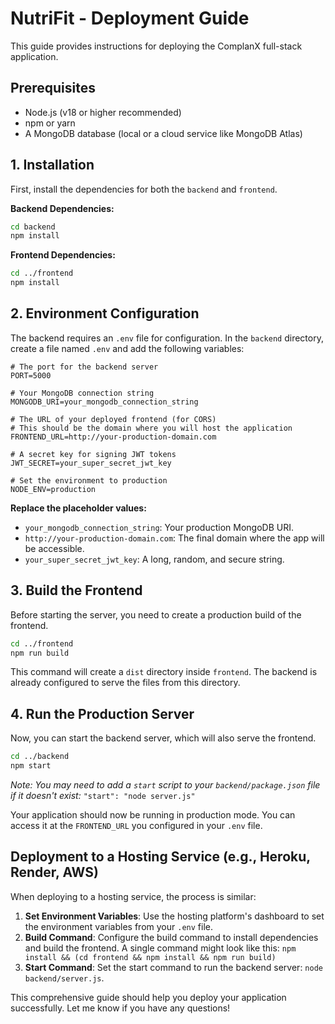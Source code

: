 # NutriFit - Deployment Guide

This guide provides instructions for deploying the ComplanX full-stack application.

## Prerequisites

- Node.js (v18 or higher recommended)
- npm or yarn
- A MongoDB database (local or a cloud service like MongoDB Atlas)

## 1. Installation

First, install the dependencies for both the `backend` and `frontend`.

**Backend Dependencies:**
```bash
cd backend
npm install
```

**Frontend Dependencies:**
```bash
cd ../frontend
npm install
```

## 2. Environment Configuration

The backend requires an `.env` file for configuration. In the `backend` directory, create a file named `.env` and add the following variables:

```env
# The port for the backend server
PORT=5000

# Your MongoDB connection string
MONGODB_URI=your_mongodb_connection_string

# The URL of your deployed frontend (for CORS)
# This should be the domain where you will host the application
FRONTEND_URL=http://your-production-domain.com

# A secret key for signing JWT tokens
JWT_SECRET=your_super_secret_jwt_key

# Set the environment to production
NODE_ENV=production
```

**Replace the placeholder values:**
- `your_mongodb_connection_string`: Your production MongoDB URI.
- `http://your-production-domain.com`: The final domain where the app will be accessible.
- `your_super_secret_jwt_key`: A long, random, and secure string.

## 3. Build the Frontend

Before starting the server, you need to create a production build of the frontend.

```bash
cd ../frontend
npm run build
```

This command will create a `dist` directory inside `frontend`. The backend is already configured to serve the files from this directory.

## 4. Run the Production Server

Now, you can start the backend server, which will also serve the frontend.

```bash
cd ../backend
npm start
```
*Note: You may need to add a `start` script to your `backend/package.json` file if it doesn't exist:*
`"start": "node server.js"`

Your application should now be running in production mode. You can access it at the `FRONTEND_URL` you configured in your `.env` file.

## Deployment to a Hosting Service (e.g., Heroku, Render, AWS)

When deploying to a hosting service, the process is similar:
1.  **Set Environment Variables**: Use the hosting platform's dashboard to set the environment variables from your `.env` file.
2.  **Build Command**: Configure the build command to install dependencies and build the frontend. A single command might look like this:
    `npm install && (cd frontend && npm install && npm run build)`
3.  **Start Command**: Set the start command to run the backend server: `node backend/server.js`.

This comprehensive guide should help you deploy your application successfully. Let me know if you have any questions! 
